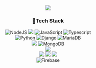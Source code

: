 <div align="center">
<img src="https://capsule-render.vercel.app/api?type=slice&color=FFFFFF&height=300&text=CHAEEUN%20KIM&animation=fadeIn&fontAlign=70&fontSize=70&rotate=19&fontAlignY=35&descAlign=70.&descAlignY=44" />

  <br>
  
### 🔲Tech Stack

![NodeJS](https://img.shields.io/badge/node.js-6DA55F?style=for-the-badge&logo=node.js&logoColor=white) 
<img src="https://img.shields.io/badge/express-000000?style=for-the-badge&logo=express&logoColor=white"> 
![JavaScript](https://img.shields.io/badge/javascript-%23323330.svg?style=for-the-badge&logo=javascript&logoColor=%23F7DF1E) 
![Typescript](https://img.shields.io/badge/TypeScript-007ACC?style=for-the-badge&logo=typescript&logoColor=white) 
<br>
![Python](https://img.shields.io/badge/python-3670A0?style=for-the-badge&logo=python&logoColor=ffdd54) 
![Django](https://img.shields.io/badge/django-%23092E20.svg?style=for-the-badge&logo=django&logoColor=white) 
![MariaDB](https://img.shields.io/badge/MariaDB-003545?style=for-the-badge&logo=mariadb&logoColor=white) 
<br> 
<img src="https://img.shields.io/badge/mysql-4479A1?style=for-the-badge&logo=mysql&logoColor=white">
![MongoDB](https://img.shields.io/badge/MongoDB-47A248?style=for-the-badge&logo=MongoDB&logoColor=white)
<br> 
<img src="https://img.shields.io/badge/springboot-6DB33F?style=for-the-badge&logo=spring boot&logoColor=white">
<br>
<img src="https://img.shields.io/badge/Swagger-85EA2D?style=for-the-badge&logo=Swagger&logoColor=white">
<img src="https://img.shields.io/badge/GitHub Actions-2088FF?style=for-the-badge&logo=GitHub Actions&logoColor=white">
<img src="https://img.shields.io/badge/Git-f05030?style=for-the-badge&logo=Git&logoColor=white"> 
<br>
![Firebase](https://img.shields.io/badge/Firebase-039BE5?style=for-the-badge&logo=Firebase&logoColor=white)
</div>
<!--
**kimchaeeun3447/kimchaeeun3447** is a ✨ _special_ ✨ repository because its `README.md` (this file) appears on your GitHub profile.

Here are some ideas to get you started:

- 🔭 I’m currently working on ...
- 🌱 I’m currently learning ...
- 👯 I’m looking to collaborate on ...
- 🤔 I’m looking for help with ...
- 💬 Ask me about ...
- 📫 How to reach me: ...
- 😄 Pronouns: ...
- ⚡ Fun fact: ...
-->
